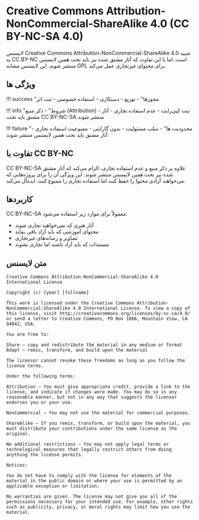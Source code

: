# Creative Commons Attribution-NonCommercial-ShareAlike 4.0 (CC BY-NC-SA 4.0)

لایسنس Creative Commons Attribution-NonCommercial-ShareAlike 4.0 شبیه به CC BY-NC است، اما با این تفاوت که آثار مشتق شده نیز باید تحت همین لایسنس منتشر شوند. این لایسنس مشابه GPL برای محتوای غیرتجاری عمل می‌کند.

## ویژگی ها

!!! success "مجوزها"
    - توزیع
    - دستکاری
    - استفاده خصوصی
    - ثبت اثر

!!! info "شروط"
    - ذکر منبع (Attribution)
    - ثبت کپی‌رایت
    - عدم استفاده تجاری
    - آثار مشتق باید تحت CC BY-NC-SA منتشر شوند

!!! failure "محدودیت ها"
    - سلب مسئولیت
    - بدون گارانتی
    - ممنوعیت استفاده تجاری
    - آثار مشتق باید تحت همین لایسنس منتشر شوند

## تفاوت با CC BY-NC

CC BY-NC-SA علاوه بر ذکر منبع و عدم استفاده تجاری، الزام می‌کند که آثار مشتق شده نیز تحت همین لایسنس منتشر شوند. این ویژگی آن را برای پروژه‌هایی که می‌خواهند آزادی محتوا را حفظ کنند اما استفاده تجاری را ممنوع کنند، ایده‌آل می‌کند.

## کاربردها

CC BY-NC-SA معمولاً برای موارد زیر استفاده می‌شود:
- آثار هنری که نمی‌خواهید تجاری شوند
- محتوای آموزشی که باید آزاد باقی بماند
- تصاویر و رسانه‌های غیرتجاری
- مستندات که باید آزاد باشند اما تجاری نشوند

## متن لایسنس
```
Creative Commons Attribution-NonCommercial-ShareAlike 4.0 International License

Copyright (c) [year] [fullname]

This work is licensed under the Creative Commons Attribution-NonCommercial-ShareAlike 4.0 International License. To view a copy of this license, visit http://creativecommons.org/licenses/by-nc-sa/4.0/ or send a letter to Creative Commons, PO Box 1866, Mountain View, CA 94042, USA.

You are free to:

Share — copy and redistribute the material in any medium or format
Adapt — remix, transform, and build upon the material

The licensor cannot revoke these freedoms as long as you follow the license terms.

Under the following terms:

Attribution — You must give appropriate credit, provide a link to the license, and indicate if changes were made. You may do so in any reasonable manner, but not in any way that suggests the licensor endorses you or your use.

NonCommercial — You may not use the material for commercial purposes.

ShareAlike — If you remix, transform, or build upon the material, you must distribute your contributions under the same license as the original.

No additional restrictions — You may not apply legal terms or technological measures that legally restrict others from doing anything the license permits.

Notices:

You do not have to comply with the license for elements of the material in the public domain or where your use is permitted by an applicable exception or limitation.

No warranties are given. The license may not give you all of the permissions necessary for your intended use. For example, other rights such as publicity, privacy, or moral rights may limit how you use the material.
```
